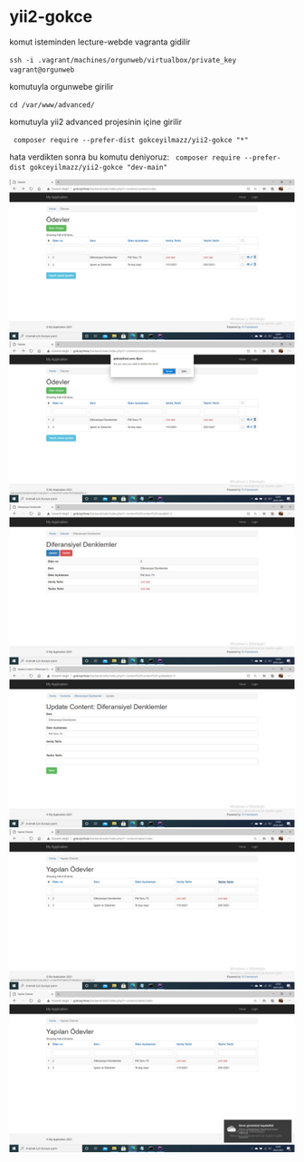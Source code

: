 # yii2-gokce

komut isteminden lecture-webde vagranta gidilir

`ssh -i .vagrant/machines/orgunweb/virtualbox/private_key vagrant@orgunweb`

komutuyla orgunwebe girilir

`cd /var/www/advanced/`

komutuyla yii2 advanced projesinin içine girilir

` composer require --prefer-dist gokceyilmazz/yii2-gokce "*"`

hata verdikten sonra bu komutu deniyoruz:
` composer require --prefer-dist gokceyilmazz/yii2-gokce "dev-main"`


![foto1](https://github.com/gokceyilmazz/yii2-gokce/blob/main/2021-01-20.png)
![foto2](https://github.com/gokceyilmazz/yii2-gokce/blob/main/2021-01-20%20(1).png)
![foto3](https://github.com/gokceyilmazz/yii2-gokce/blob/main/2021-01-20%20(2).png)
![foto4](https://github.com/gokceyilmazz/yii2-gokce/blob/main/2021-01-20%20(3).png)
![foto5](https://github.com/gokceyilmazz/yii2-gokce/blob/main/2021-01-20%20(4).png)
![foto6](https://github.com/gokceyilmazz/yii2-gokce/blob/main/2021-01-20%20(5).png)

